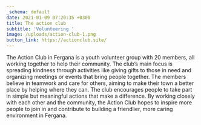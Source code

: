 ```yaml
---
_schema: default
date: 2021-01-09 07:20:35 +0300
title: The action club
subtitle: 'Volunteering '
image: /uploads/action-club-1.png
button_link: https://actionclub.site/
---
```

The Action Club in Fergana is a youth volunteer group with 20 members, all working together to help their community. The club’s main focus is spreading kindness through activities like giving gifts to those in need and organizing meetings or events that bring people together. The members believe in teamwork and care for others, aiming to make their town a better place by helping where they can. The club encourages people to take part in simple but meaningful actions that make a difference. By working closely with each other and the community, the Action Club hopes to inspire more people to join in and contribute to building a friendlier, more caring environment in Fergana.